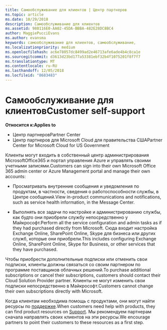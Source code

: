 ```yaml
---
title: Самообслуживание для клиентов | Центр партнеров
ms.topic: article
ms.date: 10/29/2018
description: Самообслуживание для клиентов
ms.assetid: 980116E0-AA02-45DA-BBBA-482E28DC8BC4
author: MaggiePucciEvans
ms.author: evansma
keywords: самообслуживание для клиентов, самообслуживание,
ms.localizationpriority: medium
ms.openlocfilehash: ac6e78057dc8499ad2e46713afe6ade4b4c8ca1e
ms.sourcegitcommit: d3613d23bd177a53381ebf32b4f1075201f8f7f7
ms.translationtype: MT
ms.contentlocale: ru-RU
ms.lasthandoff: 12/05/2018
ms.locfileid: "8683483"
---
```

# <a name="customer-self-support"></a><span data-ttu-id="4c290-104">Самообслуживание для клиентов</span><span class="sxs-lookup"><span data-stu-id="4c290-104">Customer self-support</span></span>

**<span data-ttu-id="4c290-105">Относится к:</span><span class="sxs-lookup"><span data-stu-id="4c290-105">Applies to</span></span>**

-  <span data-ttu-id="4c290-106">Центр партнеров</span><span class="sxs-lookup"><span data-stu-id="4c290-106">Partner Center</span></span>
-  <span data-ttu-id="4c290-107">Центр партнеров для Microsoft Cloud для правительства США</span><span class="sxs-lookup"><span data-stu-id="4c290-107">Partner Center for Microsoft Cloud for US Government</span></span>


<span data-ttu-id="4c290-108">Клиенты могут входить в собственный центр администрирования MicrosoftOffice365 и портал управления Azure и управлять своими учетными записями.</span><span class="sxs-lookup"><span data-stu-id="4c290-108">Customers can sign into their own Microsoft Office 365 admin center or Azure Management portal and manage their own accounts:</span></span>

-   <span data-ttu-id="4c290-109">Просматривать внутренние сообщения и уведомления по продуктам, в частности, сведения о работоспособности службы, в Центре сообщений.</span><span class="sxs-lookup"><span data-stu-id="4c290-109">View in-product communications and notifications, such as service health information, in the Message Center.</span></span>

-   <span data-ttu-id="4c290-110">Выполнять все задачи по настройке и администрированию службы, как будто они приобрели службу непосредственно у Майкрософт.</span><span class="sxs-lookup"><span data-stu-id="4c290-110">Perform all the service configuration and admin tasks as if they had purchased directly from Microsoft.</span></span> <span data-ttu-id="4c290-111">Сюда входит настройка Exchange Online, SharePoint Online, Skype для бизнеса или других служб, которые они приобрели.</span><span class="sxs-lookup"><span data-stu-id="4c290-111">This includes configuring Exchange Online, SharePoint Online, Skype for Business, or other services that they have purchased.</span></span>

<span data-ttu-id="4c290-112">Чтобы приобрести дополнительные подписки или отменить свои подписки, клиенты должны связаться со своим партнером по программе поставщиков облачных решений.</span><span class="sxs-lookup"><span data-stu-id="4c290-112">To purchase additional subscriptions or cancel their subscriptions, customers should contact their Cloud Solution Provider partner.</span></span> <span data-ttu-id="4c290-113">Клиенты не могут изменить свои подписки непосредственно в Майкрософт.</span><span class="sxs-lookup"><span data-stu-id="4c290-113">Customers cannot change their own subscriptions directly with Microsoft.</span></span>

<span data-ttu-id="4c290-114">Когда клиентам необходима помощь с продуктами, они могут найти ресурсы по [поддержке](https://partnercenter.microsoft.com/partner/support).</span><span class="sxs-lookup"><span data-stu-id="4c290-114">When customers need help with products, they can find product resources on [Support](https://partnercenter.microsoft.com/partner/support).</span></span> <span data-ttu-id="4c290-115">Мы рекомендуем партнерам сначала направлять своих клиентов на эти ресурсы.</span><span class="sxs-lookup"><span data-stu-id="4c290-115">We encourage partners to point their customers to these resources as a first step.</span></span>

 

 




